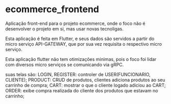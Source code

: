 # ecommerce_frontend

Aplicação front-end para o projeto ecommerce,
onde o foco não é desenvolver o projeto em si,
mas usar novas tecnoligas.

Esta aplicação é feita em Flutter, e seus dados são servidos a partir do micro serviço API-GATEWAY, que por sua vez requisita o respectivo micro serviço.

Esta aplicação flutter não tem otimizações minimas,
pois o foco foi lidar com diversos micro serviços se comunicando via gRPC.

suas telas são:
    LOGIN, REGISTER: controler de USER(FUNCIONARIO, CLIENTE);
    PRODUCT: CRUD de produtos, clientes adiciona produtos ao seu carrinho de compra;
    CART: mostrar o que o cliente logado adiciou ao CART;
    ORDER: exibe compra realizada do cliente dos produtos que estavam no carrinho;